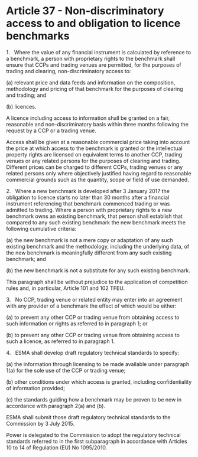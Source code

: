 # Article 37 - Non-discriminatory access to and obligation to licence benchmarks


1.   Where the value of any financial instrument is calculated by reference to a benchmark, a person with proprietary rights to the benchmark shall ensure that CCPs and trading venues are permitted, for the purposes of trading and clearing, non-discriminatory access to:

(a) relevant price and data feeds and information on the composition, methodology and pricing of that benchmark for the purposes of clearing and trading; and

(b) licences.

A licence including access to information shall be granted on a fair, reasonable and non-discriminatory basis within three months following the request by a CCP or a trading venue.

Access shall be given at a reasonable commercial price taking into account the price at which access to the benchmark is granted or the intellectual property rights are licensed on equivalent terms to another CCP, trading venues or any related persons for the purposes of clearing and trading. Different prices can be charged to different CCPs, trading venues or any related persons only where objectively justified having regard to reasonable commercial grounds such as the quantity, scope or field of use demanded.

2.   Where a new benchmark is developed after 3 January 2017 the obligation to licence starts no later than 30 months after a financial instrument referencing that benchmark commenced trading or was admitted to trading. Where a person with proprietary rights to a new benchmark owns an existing benchmark, that person shall establish that compared to any such existing benchmark the new benchmark meets the following cumulative criteria:

(a) the new benchmark is not a mere copy or adaptation of any such existing benchmark and the methodology, including the underlying data, of the new benchmark is meaningfully different from any such existing benchmark; and

(b) the new benchmark is not a substitute for any such existing benchmark.

This paragraph shall be without prejudice to the application of competition rules and, in particular, Article 101 and 102 TFEU.

3.   No CCP, trading venue or related entity may enter into an agreement with any provider of a benchmark the effect of which would be either:

(a) to prevent any other CCP or trading venue from obtaining access to such information or rights as referred to in paragraph 1; or

(b) to prevent any other CCP or trading venue from obtaining access to such a licence, as referred to in paragraph 1.

4.   ESMA shall develop draft regulatory technical standards to specify:

(a) the information through licensing to be made available under paragraph 1(a) for the sole use of the CCP or trading venue;

(b) other conditions under which access is granted, including confidentiality of information provided;

(c) the standards guiding how a benchmark may be proven to be new in accordance with paragraph 2(a) and (b).

ESMA shall submit those draft regulatory technical standards to the Commission by 3 July 2015.

Power is delegated to the Commission to adopt the regulatory technical standards referred to in the first subparagraph in accordance with Articles 10 to 14 of Regulation (EU) No 1095/2010.
